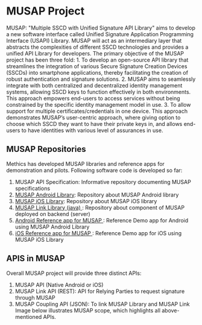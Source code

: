 # MUSAP Project
MUSAP: "Multiple SSCD with Unified Signature API Library" aims to develop a new software interface called Unified Signature Application Programming Interface (USAPI) Library.
MUSAP will act as an intermediary layer that abstracts the complexities of different SSCD technologies and provides a unified API Library for developers. 
The primary objective of the MUSAP project has been three fold: 
    1. To develop an open-source API library that streamlines the integration of various Secure Signature Creation Devices (SSCDs) into smartphone applications, thereby facilitating the creation of robust authentication and signature solutions. 
    2. MUSAP aims to seamlessly integrate with both centralized and decentralized identity management systems, allowing SSCD keys to function effectively in both environments. This approach empowers end-users to access services without being constrained by the specific identity management model in use. 
    3. To allow support for multiple certificates/credentials in one device. This approach demonstrates MUSAP’s user-centric approach, where giving option to choose which SSCD they want to have their private keys in, and allows end-users to have identities with various level of assurances in use.


## MUSAP Repositories 
Methics has developed MUSAP libraries and reference apps for demonstration and pilots. Following software code is developed so far:
1.	MUSAP API Specification: Informative repository documenting MUSAP specifications
2.	[MUSAP Android Library](https://github.com/methics/musap-android): Repository about MUSAP Android library 
3.	[MUSAP iOS Library](https://github.com/methics/musap-ios): Repository about MUSAP iOS library
4.	[MUSAP Link Library (java) ](https://github.com/methics/musap-link): Repository about component of MUSAP deployed on backend (server)
5.	[Android Reference app for MUSAP ](https://github.com/methics/musap-demo-android): Reference Demo app for Android using MUSAP Android Library 
6.	[iOS Reference app for MUSAP ](https://github.com/methics/MUSAP-Demo-App-iOS):  Reference Demo app for iOS using MUSAP iOS Library


## APIS in MUSAP
Overall MUSAP project will provide three distinct APIs: 
1.	MUSAP API (Native Android or iOS)
2.	MUSAP Link API (REST): API for Relying Parties to request signature through MUSAP
3.	MUSAP Coupling API (JSON): To link MUSAP Library and MUSAP Link
Image below illustrates MUSAP scope, which highlights all above-mentioned APIs. 



